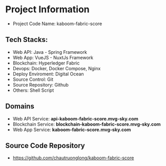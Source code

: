 # Project Information
+ Project Code Name: kaboom-fabric-score
## Tech Stacks:
+ Web API: Java - Spring Framework
+ Web App: VueJS - NuxtJs Framework
+ Blockchain: Hyperledger Fabric
+ Devops: Docker, Docker Compose, Nginx
+ Deploy Enviroment: Digital Ocean
+ Source Control: Git
+ Source Repository: Github
+ Others: Shell Script
## Domains
+ Web API Service: **api-kaboom-fabric-score.mvg-sky.com**
+ Blockchain Service: **blockchain-kaboom-fabric-score.mvg-sky.com**
+ Web App Service: **kaboom-fabric-score.mvg-sky.com**
## Source Code Repository
+ https://github.com/chautruonglong/kaboom-fabric-score

